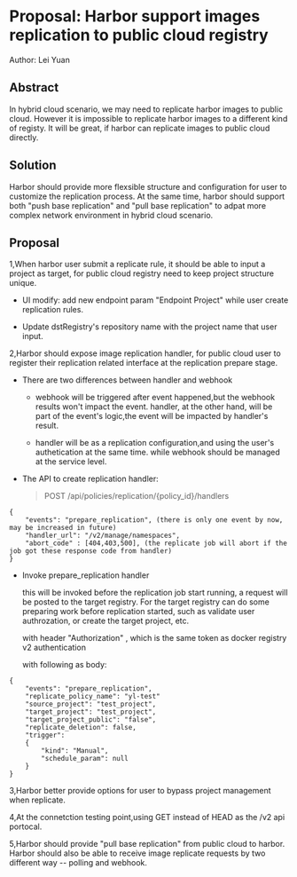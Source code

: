 Proposal: Harbor support images replication to public cloud registry 
=======

Author: Lei Yuan

 ## Abstract
In hybrid cloud scenario, we may need to replicate harbor images to public cloud. However it is impossible to replicate harbor images to a different kind of registy. It will be great, if harbor can replicate images to public cloud directly. 
 ## Solution
Harbor should provide more flexsible structure and configuration for user to customize the replication process. At the same time, harbor should support both "push base replication" and "pull base replication" to adpat more complex network environment in hybrid cloud scenario.

 ## Proposal 
1,When harbor user submit a replicate rule, it should be able to input a project as target, for public cloud registry need to keep project structure unique.

  * UI modify: add new endpoint param "Endpoint Project" while user create replication rules.

  * Update dstRegistry's repository name with the project name that user input.

2,Harbor should expose image replication handler, for public cloud user to register their replication related interface at the replication prepare stage.

  * There are two differences between handler and webhook

	* webhook will be triggered after event happened,but the webhook results won't impact the event. handler, at the other hand, will be part of the event's logic,the event will be impacted by handler's result. 

	* handler will be as a replication configuration,and using the user's authetication at the same time. while webhook should be managed at the service level.

  * The API to create replication handler:

  	> POST /api/policies/replication/{policy_id}/handlers

```
{
	"events": "prepare_replication", (there is only one event by now, may be increased in future)
	"handler_url": "/v2/manage/namespaces",
	"abort_code" : [404,403,500], (the replicate job will abort if the job got these response code from handler) 
} 
```
  * Invoke prepare_replication handler

    this will be invoked before the replication job start running, a request will be posted to the target registry. For the target registry can do some preparing work before replication started, such as validate user authrozation, or create the target project, etc. 

    with header "Authorization" , which is the same token as docker registry v2 authentication  

    with following as body:
```
{
	"events": "prepare_replication",
	"replicate_policy_name": "yl-test"
	"source_project": "test_project",
	"target_project": "test_project",
	"target_project_public": "false",
	"replicate_deletion": false,
	"trigger": 
	{
		"kind": "Manual",
		"schedule_param": null
	}
}
```

3,Harbor better provide options for user to bypass project management when replicate.

4,At the connetction testing point,using GET instead of HEAD as the /v2 api portocal. 

5,Harbor should provide "pull base replication" from public cloud to harbor. Harbor should also be able to receive image replicate requests by two different way -- polling and webhook.
